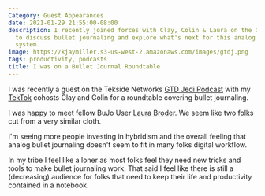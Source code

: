 ```yaml
---
Category: Guest Appearances
date: 2021-01-29 21:55:00-08:00
description: I recently joined forces with Clay, Colin & Laura on the GTD Jedi Podcast
  to discuss bullet journaling and explore what's next for this analog productivity
  system.
image: https://kjaymiller.s3-us-west-2.amazonaws.com/images/gtdj.png
tags: productivity, podcasts
title: I was on a Bullet Journal Roundtable
---
```


I was recently a guest on the Tekside Networks [GTD Jedi Podcast](https://www.tekside.net/gtdjedi) with my [TekTok](https://www.tekside.net/tektok) cohosts Clay and Colin for a roundtable covering bullet journaling.

I was happy to meet fellow BuJo User [Laura Broder](https://www.instagram.com/laurabroder/?hl=en). We seem like two folks cut from a very similar cloth. 

I'm seeing more people investing in hybridism and the overall feeling that analog bullet journaling doesn't seem to fit in many folks digital workflow.

In my tribe I feel like a loner as most folks feel they need new tricks and tools to make bullet journaling work. That said I feel like there is still a (decreasing) audience for folks that need to keep their life and productivity contained in a notebook.